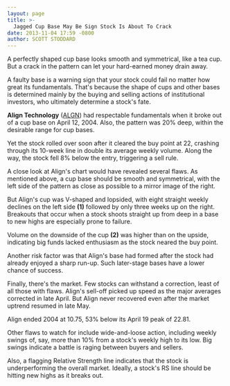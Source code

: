 ```yaml
---
layout: page
title: >-
  Jagged Cup Base May Be Sign Stock Is About To Crack
date: 2013-11-04 17:59 -0800
author: SCOTT STODDARD
---
```





A perfectly shaped cup base looks smooth and symmetrical, like a tea cup. But a crack in the pattern can let your hard-earned money drain away.


A faulty base is a warning sign that your stock could fail no matter how great its fundamentals. That's because the shape of cups and other bases is determined mainly by the buying and selling actions of institutional investors, who ultimately determine a stock's fate.


**Align Technology** ([ALGN](https://research.investors.com/quote.aspx?symbol=ALGN)) had respectable fundamentals when it broke out of a cup base on April 12, 2004. Also, the pattern was 20% deep, within the desirable range for cup bases.


Yet the stock rolled over soon after it cleared the buy point at 22, crashing through its 10-week line in double its average weekly volume. Along the way, the stock fell 8% below the entry, triggering a sell rule.


A close look at Align's chart would have revealed several flaws. As mentioned above, a cup base should be smooth and symmetrical, with the left side of the pattern as close as possible to a mirror image of the right.


But Align's cup was V-shaped and lopsided, with eight straight weekly declines on the left side **(1)** followed by only three weeks up on the right. Breakouts that occur when a stock shoots straight up from deep in a base to new highs are especially prone to failure.


Volume on the downside of the cup **(2)** was higher than on the upside, indicating big funds lacked enthusiasm as the stock neared the buy point.


Another risk factor was that Align's base had formed after the stock had already enjoyed a sharp run-up. Such later-stage bases have a lower chance of success.


Finally, there's the market. Few stocks can withstand a correction, least of all those with flaws. Align's sell-off picked up speed as the major averages corrected in late April. But Align never recovered even after the market uptrend resumed in late May.


Align ended 2004 at 10.75, 53% below its April 19 peak of 22.81.


Other flaws to watch for include wide-and-loose action, including weekly swings of, say, more than 10% from a stock's weekly high to its low. Big swings indicate a battle is raging between buyers and sellers.


Also, a flagging Relative Strength line indicates that the stock is underperforming the overall market. Ideally, a stock's RS line should be hitting new highs as it breaks out.




